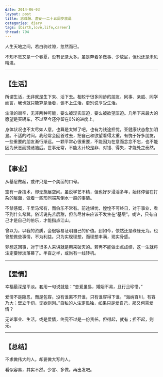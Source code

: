 ```yaml
---
date: 2014-06-03
layout: post
title: 志难酬、虚妄——二十五周岁放诞
categories: diary
tags: [birth,love,life,career]
thread: 794
---
```


人生天地之间，若白驹过隙，忽然而已。

不知不觉又是一个春夏，没有记录太多。虽是奔着多做事、少放屁，但也还是未见精进。

---

## 【生活】

所谓生活，无非就是生下来、活下去。相较于很多同龄的朋友、同事、亲戚、同学而言，我也就只能算是活着，谈不上生活，更别说享受生活。

<!-- more -->

生活的艰辛，无非两种可能，要么被现实压迫，要么被欲望压迫。几年下来最大的愿望是买辆车，不过至今还停留在0%的进度上。

身体状况也不太尽如人意。也算是太懒了吧，也有为钱途担忧，亚健康状态愈加明显。不适的时间，我经常会回首过去，把自己和欲望看得太重，有愧于好多朋友，一些重要的朋友渐行渐远。一颗平常心很重要，不能因为在意而念念不忘，也不能因为厌恶而抛诸脑后。世事无常，不能太计较是非、对错、得失，才能处之泰然。

---

## 【事业】

从基层做起，或许只是一个美丽的口号。

空有一身技术，却无施展空间。虽说学艺不精，但也好歹浸淫多年，始终停留在打杂的层面，做着一些形同端茶倒水一般的事情。

不禁感慨，千里马常有，而伯乐不常有。前途堪忧，惶惶不可终日，对于事业，看不到什么希冀。俗话说先苦后甜，但苦尽甘来应该不发生在“基层”。或许，只有自己才是自己的伯乐，才能指点江山。



曾以为，以我的资质，会很容易证明自己的价值。到如今，依然还是碌碌无为。也曾想做些事情，不为利益，只为实现理想，而理想丰满，现实骨感。

梦想这回事，对于很多人来讲就是用来破灭的。若再不能做出点成绩，这一生就将注定要惨淡落幕了。半百之半，或尚有一线转机。

---

## 【爱情】

幸福最深是平淡。套用一句说就是：“恋爱虽易，婚姻不易，且行且珍惜。”

爱情不是隐忍，而是包容。没有谁离不开谁，只有谁容得下谁。“海纳百川，有容乃大；壁立千仞，无欲则刚。”自私的人注定孤独，如果只是爱自己，那又何需爱情？

无论事业、生活，或是爱情，终究不过是一份责任。但得起，就有；担不起，则无。

---

## 【总结】

不求做伟大的人，却要做大写的人。

看似容易，其实不然。少言、多做，再出发吧。
